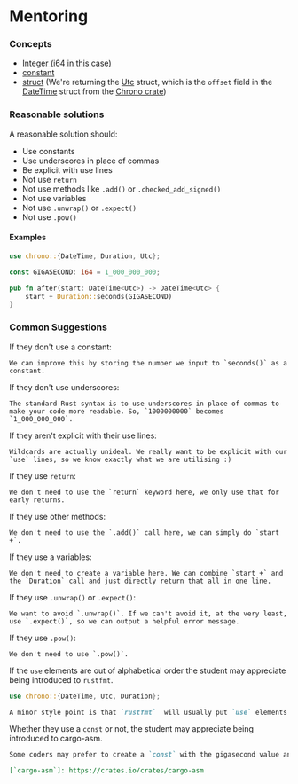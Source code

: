 # Mentoring

### Concepts

- [Integer (i64 in this case)](https://doc.rust-lang.org/std/primitive.i64.html)
- [constant](https://doc.rust-lang.org/std/keyword.const.html)
- [struct](https://doc.rust-lang.org/std/keyword.struct.html)
(We're returning the [Utc](https://docs.rs/chrono/0.4.6/chrono/offset/struct.Utc.html) struct,
which is the `offset` field in the [DateTime](https://docs.rs/chrono/0.4.6/chrono/struct.DateTime.html)
struct from the [Chrono crate](https://docs.rs/chrono))

### Reasonable solutions

A reasonable solution should:

- Use constants
- Use underscores in place of commas
- Be explicit with use lines
- Not use `return`
- Not use methods like `.add()` or `.checked_add_signed()`
- Not use variables
- Not use `.unwrap()` or `.expect()`
- Not use `.pow()`

#### Examples

```rust
use chrono::{DateTime, Duration, Utc};

const GIGASECOND: i64 = 1_000_000_000;

pub fn after(start: DateTime<Utc>) -> DateTime<Utc> {
    start + Duration::seconds(GIGASECOND)
}
```

### Common Suggestions

If they don't use a constant:
```
We can improve this by storing the number we input to `seconds()` as a constant.
```

If they don't use underscores:
```
The standard Rust syntax is to use underscores in place of commas to make your code more readable. So, `1000000000` becomes `1_000_000_000`.
```

If they aren't explicit with their use lines:
```
Wildcards are actually unideal. We really want to be explicit with our `use` lines, so we know exactly what we are utilising :)
```

If they use `return`:
```
We don't need to use the `return` keyword here, we only use that for early returns.
```

If they use other methods:
```
We don't need to use the `.add()` call here, we can simply do `start +`.
```

If they use a variables:
```
We don't need to create a variable here. We can combine `start +` and the `Duration` call and just directly return that all in one line.
```

If they use `.unwrap()` or `.expect()`:
```
We want to avoid `.unwrap()`. If we can't avoid it, at the very least, use `.expect()`, so we can output a helpful error message.
```

If they use `.pow()`:
```
We don't need to use `.pow()`.
```

If the `use` elements are out of alphabetical order the student may appreciate being introduced to `rustfmt`.
```rust
use chrono::{DateTime, Utc, Duration};
```
```markdown
A minor style point is that `rustfmt`  will usually put `use` elements in alphabetical order. In larger programs with a lot of `use` statements it can be helpful to have them ordered alphabetically.
```

Whether they use a `const` or not, the student may appreciate being introduced to cargo-asm.
```markdown
Some coders may prefer to create a `const` with the gigasecond value and use that in `after`. I could see doing that if the value were used in multiple places, but since it's only used in one place in this short program I don't think it's really needed, though it's fine to do so. I'm told by several people that [`cargo-asm`] shows that either way compiles into the same assembly instructions.

[`cargo-asm`]: https://crates.io/crates/cargo-asm
```
